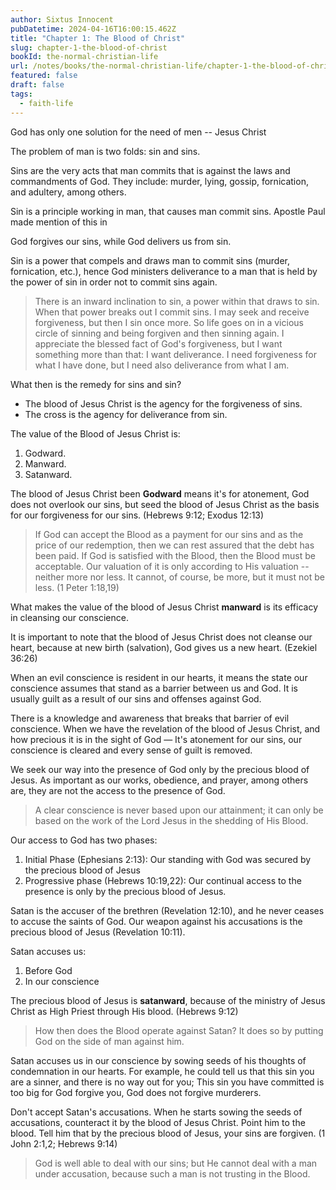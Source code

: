 ```yaml
---
author: Sixtus Innocent
pubDatetime: 2024-04-16T16:00:15.462Z
title: "Chapter 1: The Blood of Christ"
slug: chapter-1-the-blood-of-christ
bookId: the-normal-christian-life
url: /notes/books/the-normal-christian-life/chapter-1-the-blood-of-christ
featured: false
draft: false
tags:
  - faith-life
---
```


God has only one solution for the need of men -- Jesus Christ

The problem of man is two folds: sin and sins.

Sins are the very acts that man commits that is against the laws and commandments of God. They include: murder, lying, gossip, fornication, and adultery, among others.

Sin is a principle working in man, that causes man commit sins. Apostle Paul made mention of this in

God forgives our sins, while God delivers us from sin.

Sin is a power that compels and draws man to commit sins (murder, fornication, etc.), hence God ministers deliverance to a man that is held by the power of sin in order not to commit sins again.

> There is an inward inclination to sin, a power within that draws to sin. When that power breaks out I commit sins. I may seek and receive forgiveness, but then I sin once more. So life goes on in a vicious circle of sinning and being forgiven and then sinning again. I appreciate the blessed fact of God's forgiveness, but I want something more than that: I want deliverance. I need forgiveness for what I have done, but I need also deliverance from what I am.

What then is the remedy for sins and sin?

- The blood of Jesus Christ is the agency for the forgiveness of sins.
- The cross is the agency for deliverance from sin.

The value of the Blood of Jesus Christ is:

1. Godward.
2. Manward.
3. Satanward.

The blood of Jesus Christ been **Godward** means it's for atonement, God does not overlook our sins, but seed the blood of Jesus Christ as the basis for our forgiveness for our sins. (Hebrews 9:12; Exodus 12:13)

> If God can accept the Blood as a payment for our sins and as the price of our redemption, then we can rest assured that the debt has been paid. If God is satisfied with the Blood, then the Blood must be acceptable. Our valuation of it is only according to His valuation -- neither more nor less. It cannot, of course, be more, but it must not be less. (1 Peter 1:18,19)

What makes the value of the blood of Jesus Christ **manward** is its efficacy in cleansing our conscience.

It is important to note that the blood of Jesus Christ does not cleanse our heart, because at new birth (salvation), God gives us a new heart. (Ezekiel 36:26)

When an evil conscience is resident in our hearts, it means the state our conscience assumes that stand as a barrier between us and God. It is usually guilt as a result of our sins and offenses against God.

There is a knowledge and awareness that breaks that barrier of evil conscience. When we have the revelation of the blood of Jesus Christ, and how precious it is in the sight of God — It's atonement for our sins, our conscience is cleared and every sense of guilt is removed.

We seek our way into the presence of God only by the precious blood of Jesus. As important as our works, obedience, and prayer, among others are, they are not the access to the presence of God.

> A clear conscience is never based upon our attainment; it can only be based on the work of the Lord Jesus in the shedding of His Blood.

Our access to God has two phases:

1. Initial Phase (Ephesians 2:13): Our standing with God was secured by the precious blood of Jesus
2. Progressive phase (Hebrews 10:19,22): Our continual access to the presence is only by the precious blood of Jesus.

Satan is the accuser of the brethren (Revelation 12:10), and he never ceases to accuse the saints of God. Our weapon against his accusations is the precious blood of Jesus (Revelation 10:11).

Satan accuses us:

1. Before God
2. In our conscience

The precious blood of Jesus is **satanward**, because of the ministry of Jesus Christ as High Priest through His blood. (Hebrews 9:12)

> How then does the Blood operate against Satan? It does so by putting God on the side of man against him.

Satan accuses us in our conscience by sowing seeds of his thoughts of condemnation in our hearts. For example, he could tell us that this sin you are a sinner, and there is no way out for you; This sin you have committed is too big for God forgive you, God does not forgive murderers.

Don't accept Satan's accusations. When he starts sowing the seeds of accusations, counteract it by the blood of Jesus Christ. Point him to the blood. Tell him that by the precious blood of Jesus, your sins are forgiven. (1 John 2:1,2; Hebrews 9:14)

> God is well able to deal with our sins; but He cannot deal with a man under accusation, because such a man is not trusting in the Blood.
